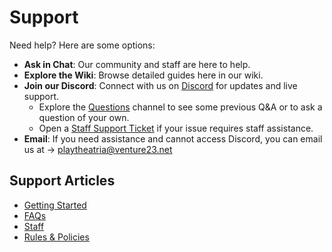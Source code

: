 # Support

Need help? Here are some options:

- **Ask in Chat**: Our community and staff are here to help.
- **Explore the Wiki**: Browse detailed guides here in our wiki.
- **Join our Discord**: Connect with us on [Discord](https://discord.gg/SHgauw8eN8) for updates and live support.
  - Explore the [Questions](https://discord.gg/u7WcaM8v) channel to see some previous Q&A or to ask a question of your own.
  - Open a [Staff Support Ticket](https://discord.gg/CXBvcvCT) if your issue requires staff assistance.
- **Email**: If you need assistance and cannot access Discord, you can email us at -> playtheatria@venture23.net

## Support Articles

- [Getting Started](./getting-started.md)
- [FAQs](./faqs.md)
- [Staff](./staff/README.md)
- [Rules & Policies](../rules-policies/)
